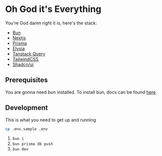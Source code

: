 # Oh God it's Everything

You're God damn right it is, here's the stack: 

- [Bun](https://bun.sh/)
- [Nextjs](https://nextjs.org/)
- [Prisma](https://www.prisma.io/)
- [Elysia](https://elysiajs.com/)
- [Tanstack Query](https://tanstack.com/query/latest)
- [TailwindCSS](https://tailwindcss.com/)
- [Shadcn/ui](https://ui.shadcn.com/)

## Prerequisites

You are gonna need bun installed. To install bun, docs can be found [here](https://bun.sh/docs/installation).

## Development

This is what you need to get up and running

```sh
cp .env.sample .env
```

1. `bun i`
2. `bun prisma db push`
3. `bun dev`

